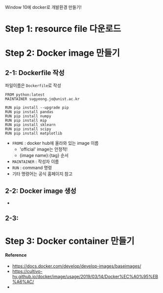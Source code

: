 Window 10에 docker로 개발환경 만들기!

# Step 1: resource file 다운로드

# Step 2: Docker image 만들기 
## 2-1: Dockerfile 작성
파일이름은 `Dockerfile`로 작성
```vim
FROM python:latest
MAINTAINER sugyeong.jo@unist.ac.kr

RUN pip install --upgrade pip
RUN pip install pandas
RUN pip install numpy
RUN pip install mip
RUN pip install sklearn
RUN pip install scipy
RUN pip install matplotlib
```
- `FROME` : docker hub에 올라와 있는 image 이름 
    - 'official' image는 안정적! 
    - {image name}:{tag} 순서
- `MAINTAINER` : 작성자 이름
- `RUN` : command 명령
- 기타 명령어는 공식 홈페이지 참고


## 2-2: Docker image 생성
- 
## 2-3: 

# Step 3: Docker container 만들기


#### Reference
- https://docs.docker.com/develop/develop-images/baseimages/
- https://cultivo-hy.github.io/docker/image/usage/2019/03/14/Docker%EC%A0%95%EB%A6%AC/
- 
